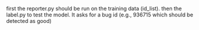 first the reporter.py should be run on the training data (id_list).
then the label.py to test the model. It asks for a bug id (e.g., 936715 which should be detected as good)
